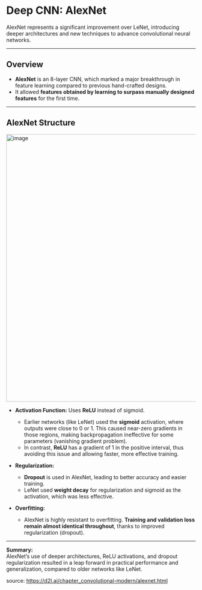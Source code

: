 # Deep CNN: AlexNet

AlexNet represents a significant improvement over LeNet, introducing deeper architectures and new techniques to advance convolutional neural networks.

---

## Overview

- **AlexNet** is an 8-layer CNN, which marked a major breakthrough in feature learning compared to previous hand-crafted designs.
- It allowed **features obtained by learning to surpass manually designed features** for the first time.

---

## AlexNet Structure
<img width="552" height="711" alt="image" src="https://github.com/user-attachments/assets/f8dfdd94-97e6-490e-85c2-c5e2563e9798" />


- **Activation Function:** Uses **ReLU** instead of sigmoid.
  - Earlier networks (like LeNet) used the **sigmoid** activation, where outputs were close to 0 or 1. This caused near-zero gradients in those regions, making backpropagation ineffective for some parameters (vanishing gradient problem).
  - In contrast, **ReLU** has a gradient of 1 in the positive interval, thus avoiding this issue and allowing faster, more effective training.

- **Regularization:**
  - **Dropout** is used in AlexNet, leading to better accuracy and easier training.
  - LeNet used **weight decay** for regularization and sigmoid as the activation, which was less effective.

- **Overfitting:** 
  - AlexNet is highly resistant to overfitting. **Training and validation loss remain almost identical throughout**, thanks to improved regularization (dropout).

---

**Summary:**  
AlexNet’s use of deeper architectures, ReLU activations, and dropout regularization resulted in a leap forward in practical performance and generalization, compared to older networks like LeNet.

source: https://d2l.ai/chapter_convolutional-modern/alexnet.html
